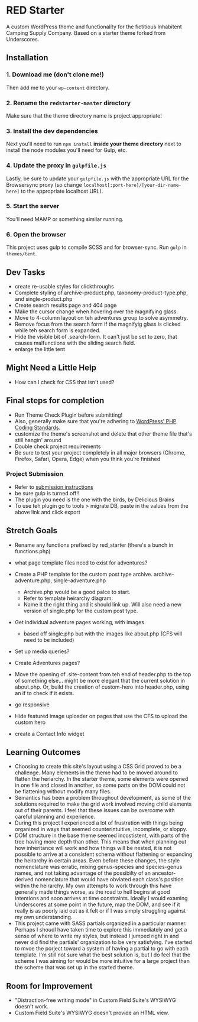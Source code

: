 # RED Starter

A custom WordPress theme and functionality for the fictitious Inhabitent Camping Supply Company. Based on a starter theme forked from Underscores.

## Installation

### 1. Download me (don't clone me!)

Then add me to your `wp-content` directory.

### 2. Rename the `redstarter-master` directory

Make sure that the theme directory name is project appropriate!

### 3. Install the dev dependencies

Next you'll need to run `npm install` **inside your theme directory** next to install the node modules you'll need for Gulp, etc.

### 4. Update the proxy in `gulpfile.js`

Lastly, be sure to update your `gulpfile.js` with the appropriate URL for the Browsersync proxy (so change `localhost[:port-here]/[your-dir-name-here]` to the appropriate localhost URL).

### 5. Start the server

You'll need MAMP or something similar running.

### 6. Open the browser

This project uses gulp to compile SCSS and for browser-sync. Run `gulp` in `themes/tent`.


## Dev Tasks

- create re-usable styles for clickthroughs
- Complete styling of archive-product.php, taxonomy-product-type.php, and single-product.php
- Create search results page and 404 page
- Make the cursor change when hovering over the magnifying glass.
- Move to 4-column layout on teh adventures group to solve asymmetry.
- Remove focus from the search form if the magnifyig glass is clicked while teh search form is expanded.
- Hide the visible bit of .search-form. It can't just be set to zero, that causes malfunctions with the sliding search field.
- enlarge the little tent


## Might Need a Little Help

- How can I check for CSS that isn't used?


## Final steps for completion

- Run Theme Check Plugin before submitting!
- Also, generally make sure that you're adhering to [WordPress' PHP Coding Standards](https://make.wordpress.org/core/handbook/best-practices/coding-standards/php/).
- customize the theme's screenshot and delete that other theme file that's still hangin' around
- Double check project requirements
- Be sure to test your project completely in all major browsers (Chrome, Firefox, Safari, Opera, Edge) when you think you’re finished


### Project Submission

- Refer to [submission instructions](https://red-wdp.herokuapp.com/project/project-4-inhabitent-site/)
- be sure gulp is turned off!!
- The plugin you need is the one with the birds, by Delicious Brains
- To use teh plugin go to tools > migrate DB, paste in the values from the above link and click export


## Stretch Goals

- Rename any functions prefixed by red_starter (there's a bunch in functions.php)

- what page template files need to exist for adventures?
- Create a PHP template for the custom post type archive. archive-adventure.php, single-adventure.php
	- Archive.php would be a good palce to start.
	- Refer to template heirarchy diagram.
	- Name it the right thing and it should link up.  Will also need a new version of single.php for the custom post type.
- Get individual adventure pages working, with images
	- based off single.php but with the images like about.php (CFS will need to be included)

- Set up media queries?
- Create Adventures pages?
- Move the opening of .site-content from teh end of header.php to the top of something else... might be more elegant that the current solution in about.php. Or, build the creation of custom-hero into header.php, using an if to check if it exists.
- go responsive
- Hide featured image uploader on pages that use the CFS to upload the custom hero
- create a Contact Info widget


## Learning Outcomes

- Choosing to create this site's layout using a CSS Grid proved to be a challenge. Many elements in the theme had to be moved around to flatten the heriarchy. In the starter theme, some elements were opened in one file and closed in another, so some parts on the DOM could not be flattening without modify many files.
- Semantics has been a problem throughout development, as some of the solutions required to make the grid work involved moving child elements out of their parents. I feel that these issues can be overcome with careful planning and experience.
- During this project I experienced a lot of frustration with things being organized in ways that seemed counterintuitive, incomplete, or sloppy.
- DOM structure in the base theme seemed incostistent, with parts of the tree having more depth than other. This means that when planning out how inheritance will work and how things will be nested, it is not possible to arrive at a consistent schema without flattening or expanding the heirarchy in certain areas. Even before these changes, the style nomenclature was erratic, mixing genus-species and species-genus names, and not taking advantage of the possibilty of an ancestor-derived nomenclature that would have obviated each class's position within the heirarchy. My own attempts to work through this have generally made things worse, as the road to hell begins at good intentions and soon arrives at time constraints. Ideally I would examing Underscores at some point in the future, map the DOM, and see if it really is as poorly laid out as it felt or if I was simply struggling against my own understanding.
- This project came with SASS partials organized in a particular manner. Perhaps I shoudl have taken time to explore this immediately and get a sense of where to write my styles, but instead I jumped right in and never did find the partials' organization to be  very satisfying. I've started to mvoe the porject toward a system of having a partial to go with each template. I'm still not sure what the best solution is, but I do feel that the scheme I was aiming for would be more intuitive for a large project than the scheme that was set up in the started theme.


## Room for Improvement

- "Distraction-free writing mode" in Custom Field Suite's WYSIWYG doesn't work.
- Custom Field Suite's WYSIWYG doesn't provide an HTML view.




